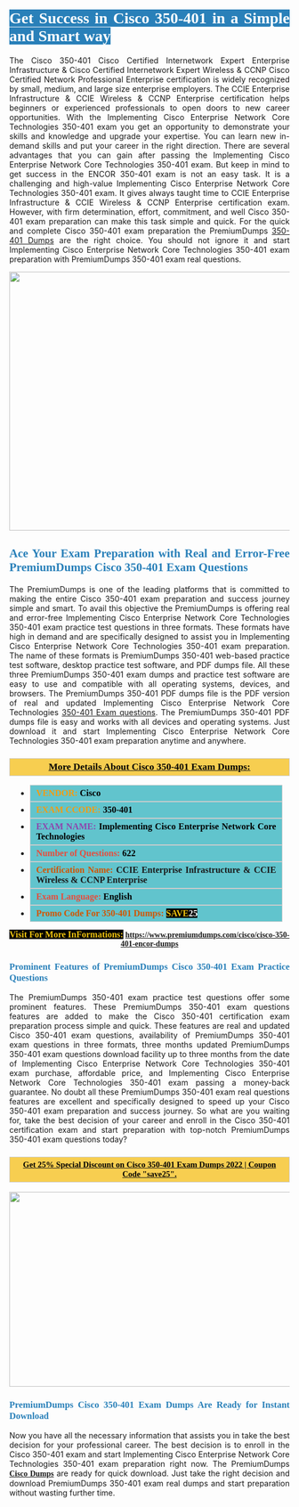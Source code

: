 <h1 style="text-align: justify;"><span style="color:#ffffff;"><span style="font-family:Georgia,serif;"><strong><span style="background-color:#2980b9;">Get Success in Cisco 350-401 in a Simple and Smart way</span></strong></span></span></h1>

<p style="text-align: justify;">The Cisco 350-401 Cisco Certified Internetwork Expert Enterprise Infrastructure & Cisco Certified Internetwork Expert Wireless & CCNP Cisco Certified Network Professional Enterprise certification is widely recognized by small, medium, and large size enterprise employers. The CCIE Enterprise Infrastructure & CCIE Wireless & CCNP Enterprise certification helps beginners or experienced professionals to open doors to new career opportunities. With the Implementing Cisco Enterprise Network Core Technologies 350-401 exam you get an opportunity to demonstrate your skills and knowledge and upgrade your expertise. You can learn new in-demand skills and put your career in the right direction. There are several advantages that you can gain after passing the Implementing Cisco Enterprise Network Core Technologies 350-401 exam. But keep in mind to get success in the ENCOR 350-401 exam is not an easy task. It is a challenging and high-value Implementing Cisco Enterprise Network Core Technologies 350-401 exam. It gives always taught time to CCIE Enterprise Infrastructure & CCIE Wireless & CCNP Enterprise certification exam. However, with firm determination, effort, commitment, and well Cisco 350-401 exam preparation can make this task simple and quick. For the quick and complete Cisco 350-401 exam preparation the PremiumDumps <a href="https://www.premiumdumps.com/cisco/cisco-350-401-encor-dumps">350-401 Dumps</a> are the right choice. You should not ignore it and start Implementing Cisco Enterprise Network Core Technologies 350-401 exam preparation with PremiumDumps 350-401 exam real questions.</p>

<p style="text-align: center;"><a href="https://www.premiumdumps.com/cisco/cisco-350-401-encor-dumps"><img alt="" src="https://i.imgur.com/KJGzbJ2.jpeg" style="width: 700px; height: 465px;" /></a></p>

<h2 style="text-align: justify;"><span style="color:#2980b9;"><span style="font-family:Georgia,serif;"><strong>Ace Your Exam Preparation with Real and Error-Free PremiumDumps Cisco 350-401 Exam Questions</strong></span></span></h2>

<p style="text-align: justify;">The PremiumDumps is one of the leading platforms that is committed to making the entire Cisco 350-401 exam preparation and success journey simple and smart. To avail this objective the PremiumDumps is offering real and error-free Implementing Cisco Enterprise Network Core Technologies 350-401 exam practice test questions in three formats. These formats have high in demand and are specifically designed to assist you in Implementing Cisco Enterprise Network Core Technologies 350-401 exam preparation. The name of these formats is PremiumDumps 350-401 web-based practice test software, desktop practice test software, and PDF dumps file. All these three PremiumDumps 350-401 exam dumps and practice test software are easy to use and compatible with all operating systems, devices, and browsers. The PremiumDumps 350-401 PDF dumps file is the PDF version of real and updated Implementing Cisco Enterprise Network Core Technologies <a href="https://www.premiumdumps.com/cisco/cisco-350-401-encor-dumps">350-401 Exam questions</a>. The PremiumDumps 350-401 PDF dumps file is easy and works with all devices and operating systems. Just download it and start Implementing Cisco Enterprise Network Core Technologies 350-401 exam preparation anytime and anywhere.</p>

<h3 style="background: #f7ce50; border: 1px solid rgb(204, 204, 204); padding: 5px 10px; text-align: center;"><span style="font-family:Georgia,serif;"><u><u><span style="color:#000000;"><span style="font-size:11pt"><span style="line-height:normal"><b><span style="font-size:13.0pt"><span cambria="">More Details About Cisco 350-401 Exam Dumps:</span></span></b></span></span></span></u></u></span></h3>

<ul>
	<li style="margin:0cm 10pt">
	<div style="background:#61c4cd; border: 1px solid rgb(204, 204, 204); padding: 5px 10px; text-align: justify;"><span style="font-family:Georgia,serif;"><span style="font-size:11pt"><span style="line-height:normal"><b><span style="font-size:12.0pt"><span new="" roman="" times=""><span style="color:#f39c12;">VENDOR:</span> <span style="color:#000000;">Cisco</span></span></span></b></span></span></span></div>
	</li>
	<li style="margin:0cm 10pt">
	<div style="background: #61c4cd; border: 1px solid rgb(204, 204, 204); padding: 5px 10px; text-align: justify;"><span style="font-family:Georgia,serif;"><span style="font-size:11pt"><span style="line-height:normal"><b><span style="font-size:12.0pt"><span new="" roman="" times=""><span style="color:#f39c12;">EXAM CCODE:</span> <span style="color:#000000;">350-401</span></span></span></b></span></span></span></div>
	</li>
	<li style="margin:0cm 10pt">
	<div style="background: #61c4cd; border: 1px solid rgb(204, 204, 204); padding: 5px 10px; text-align: justify;"><span style="font-family:Georgia,serif;"><span style="font-size:11pt"><span style="line-height:normal"><b><span style="font-size:12.0pt"><span new="" roman="" times=""><span style="color:#8e44ad;">EXAM NAME:</span> <span style="color:#000000;">Implementing Cisco Enterprise Network Core Technologies</span></span></span></b></span></span></span></div>
	</li>
	<li style="margin:0cm 10pt">
	<div style="background: #61c4cd; border: 1px solid rgb(204, 204, 204); padding: 5px 10px;"><span style="font-family:Georgia,serif;"><span style="font-size:11pt"><span style="line-height:normal"><b><span style="font-size:12.0pt"><span new="" roman="" times=""><span style="color:#e74c3c;">Number of Questions:</span><span style="color:#000000;"><span style="color:#f1c40f;"> </span>622</span></span></span></b></span></span></span></div>
	</li>
	<li style="margin:0cm 10pt">
	<div style="background: #61c4cd; border: 1px solid rgb(204, 204, 204); padding: 5px 10px; text-align: justify;"><span style="font-family:Georgia,serif;"><span style="font-size:11pt"><span style="line-height:normal"><b><span style="font-size:12.0pt"><span new="" roman="" times=""><span style="color:#d35400;">Certification Name:</span> CCIE Enterprise Infrastructure & CCIE Wireless & CCNP Enterprise</span></span></b></span></span></span></div>
	</li>
	<li style="margin:0cm 10pt">
	<div style="background: #61c4cd; border: 1px solid rgb(204, 204, 204); padding: 5px 10px; text-align: justify;"><span style="font-family:Georgia,serif;"><span style="font-size:11pt"><span style="line-height:normal"><b><span style="font-size:12.0pt"><span new="" roman="" times=""><span style="color:#e74c3c;">Exam Language:</span> <span style="color:#000000;">English</span></span></span></b></span></span></span></div>
	</li>
	<li style="margin:0cm 10pt">
	<div style="background: #61c4cd; border: 1px solid rgb(204, 204, 204); padding: 5px 10px;"><span style="font-family:Georgia,serif;"><span style="font-size:11pt"><span style="line-height:normal"><b><span style="font-size:12.0pt"><span new="" roman="" times=""><span style="color:#d35400;">Promo Code For 350-401 Dumps:</span><span style="color:#f1c40f;"> <span style="background-color:#000000;">SAVE</span></span><span style="color:#ffffff;"><span style="background-color:#000000;">25</span></span></span></span></b></span></span></span></div>
	</li>
</ul>

<p style="text-align: center;"><span style="font-family:Georgia,serif;"><strong><span style="font-size:16px;"><span style="color:#f1c40f;"><span style="background-color:#000000;">Visit For More InFormations:</span></span></span> <a href="https://www.premiumdumps.com/cisco/cisco-350-401-encor-dumps">https://www.premiumdumps.com/cisco/cisco-350-401-encor-dumps</a></strong></span></p>

<h3 style="text-align: justify;"><span style="color:#2980b9;"><span style="font-family:Georgia,serif;"><strong><strong><strong>Prominent Features of PremiumDumps Cisco 350-401 Exam Practice Questions</strong></strong></strong></span></span></h3>

<p style="text-align: justify;">The PremiumDumps 350-401 exam practice test questions offer some prominent features. These PremiumDumps 350-401 exam questions features are added to make the Cisco 350-401 certification exam preparation process simple and quick. These features are real and updated Cisco 350-401 exam questions, availability of PremiumDumps 350-401 exam questions in three formats, three months updated PremiumDumps 350-401 exam questions download facility up to three months from the date of Implementing Cisco Enterprise Network Core Technologies 350-401 exam purchase, affordable price, and Implementing Cisco Enterprise Network Core Technologies 350-401 exam passing a money-back guarantee. No doubt all these PremiumDumps 350-401 exam real questions features are excellent and specifically designed to speed up your Cisco 350-401 exam preparation and success journey. So what are you waiting for, take the best decision of your career and enroll in the Cisco 350-401 certification exam and start preparation with top-notch PremiumDumps 350-401 exam questions today?</p>

<h3 style="background: rgb(247, 206, 80); border: 1px solid rgb(204, 204, 204); padding: 5px 10px; text-align: center;"><span style="font-family:Georgia,serif;"><u><span style="color:#000000;"><span style="font-size:11pt;"><span style="line-height:normal;"><b><span cambria="">Get 25% Special Discount on Cisco 350-401 Exam Dumps 2022 | Coupon Code "save25".</span></b></span></span></span></u></span></h3>

<p style="text-align: center;"><strong><strong><a href="https://www.premiumdumps.com/cisco/cisco-350-401-encor-dumps"><img alt="" src="https://i.imgur.com/F18GQwv.jpeg" style="width: 700px; height: 350px;" /></a></strong></strong></p>

<h3 style="text-align: justify;"><strong><span style="color:#2980b9;"><span style="font-family:Georgia,serif;"><strong><strong><strong>PremiumDumps Cisco 350-401 Exam Dumps Are Ready for Instant Download</strong></strong></strong></span></span></strong></h3>

<p style="text-align: justify;">Now you have all the necessary information that assists you in take the best decision for your professional career. The best decision is to enroll in the Cisco 350-401 exam and start Implementing Cisco Enterprise Network Core Technologies 350-401 exam preparation right now. The PremiumDumps <span style="font-family:Georgia,serif;"><strong><a href="https://www.premiumdumps.com/cisco-exam-dumps">Cisco Dumps</a></strong></span> are ready for quick download. Just take the right decision and download PremiumDumps 350-401 exam real dumps and start preparation without wasting further time.</p>
